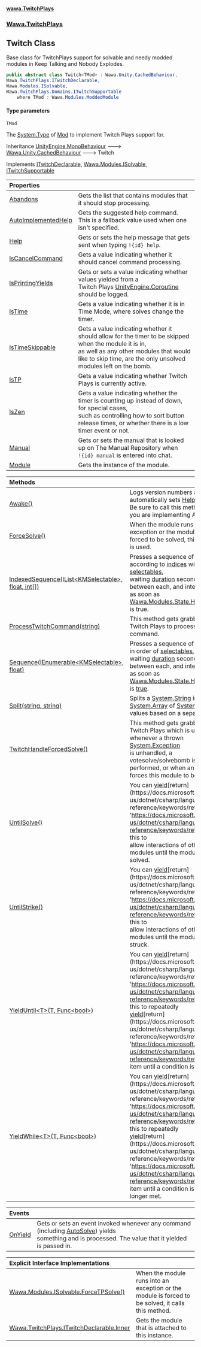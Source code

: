 #### [wawa.TwitchPlays](index.md 'index')
### [Wawa.TwitchPlays](Wawa.TwitchPlays.md 'Wawa.TwitchPlays')

## Twitch<TMod> Class

Base class for TwitchPlays support for solvable and needy modded modules in Keep Talking and Nobody Explodes.

```csharp
public abstract class Twitch<TMod> : Wawa.Unity.CachedBehaviour,
Wawa.TwitchPlays.ITwitchDeclarable,
Wawa.Modules.ISolvable,
Wawa.TwitchPlays.Domains.ITwitchSupportable
    where TMod : Wawa.Modules.ModdedModule
```
#### Type parameters

<a name='Wawa.TwitchPlays.Twitch_TMod_.TMod'></a>

`TMod`

The [System.Type](https://docs.microsoft.com/en-us/dotnet/api/System.Type 'System.Type') of [Mod](https://docs.microsoft.com/en-us/dotnet/api/Mod 'Mod') to implement Twitch Plays support for.

Inheritance [UnityEngine.MonoBehaviour](https://docs.microsoft.com/en-us/dotnet/api/UnityEngine.MonoBehaviour 'UnityEngine.MonoBehaviour') &#129106; [Wawa.Unity.CachedBehaviour](https://docs.microsoft.com/en-us/dotnet/api/Wawa.Unity.CachedBehaviour 'Wawa.Unity.CachedBehaviour') &#129106; Twitch<TMod>

Implements [ITwitchDeclarable](ITwitchDeclarable.md 'Wawa.TwitchPlays.ITwitchDeclarable'), [Wawa.Modules.ISolvable](https://docs.microsoft.com/en-us/dotnet/api/Wawa.Modules.ISolvable 'Wawa.Modules.ISolvable'), [ITwitchSupportable](ITwitchSupportable.md 'Wawa.TwitchPlays.Domains.ITwitchSupportable')

| Properties | |
| :--- | :--- |
| [Abandons](Twitch_TMod_.Abandons.md 'Wawa.TwitchPlays.Twitch<TMod>.Abandons') | Gets the list that contains modules that it should stop processing. |
| [AutoImplementedHelp](Twitch_TMod_.AutoImplementedHelp.md 'Wawa.TwitchPlays.Twitch<TMod>.AutoImplementedHelp') | Gets the suggested help command. This is a fallback value used when one isn't specified. |
| [Help](Twitch_TMod_.Help.md 'Wawa.TwitchPlays.Twitch<TMod>.Help') | Gets or sets the help message that gets sent when typing `!{id} help`. |
| [IsCancelCommand](Twitch_TMod_.IsCancelCommand.md 'Wawa.TwitchPlays.Twitch<TMod>.IsCancelCommand') | Gets a value indicating whether it should cancel command processing. |
| [IsPrintingYields](Twitch_TMod_.IsPrintingYields.md 'Wawa.TwitchPlays.Twitch<TMod>.IsPrintingYields') | Gets or sets a value indicating whether values yielded from a<br/>Twitch Plays [UnityEngine.Coroutine](https://docs.microsoft.com/en-us/dotnet/api/UnityEngine.Coroutine 'UnityEngine.Coroutine') should be logged. |
| [IsTime](Twitch_TMod_.IsTime.md 'Wawa.TwitchPlays.Twitch<TMod>.IsTime') | Gets a value indicating whether it is in Time Mode, where solves change the timer. |
| [IsTimeSkippable](Twitch_TMod_.IsTimeSkippable.md 'Wawa.TwitchPlays.Twitch<TMod>.IsTimeSkippable') | Gets a value indicating whether it should allow for the timer to be skipped when the module it is in,<br/>as well as any other modules that would like to skip time, are the only unsolved modules left on the bomb. |
| [IsTP](Twitch_TMod_.IsTP.md 'Wawa.TwitchPlays.Twitch<TMod>.IsTP') | Gets a value indicating whether Twitch Plays is currently active. |
| [IsZen](Twitch_TMod_.IsZen.md 'Wawa.TwitchPlays.Twitch<TMod>.IsZen') | Gets a value indicating whether the timer is counting up instead of down, for special cases,<br/>such as controlling how to sort button release times, or whether there is a low timer event or not. |
| [Manual](Twitch_TMod_.Manual.md 'Wawa.TwitchPlays.Twitch<TMod>.Manual') | Gets or sets the manual that is looked up on The Manual Repository when<br/>`!{id} manual` is entered into chat. |
| [Module](Twitch_TMod_.Module.md 'Wawa.TwitchPlays.Twitch<TMod>.Module') | Gets the instance of the module. |

| Methods | |
| :--- | :--- |
| [Awake()](Twitch_TMod_.Awake().md 'Wawa.TwitchPlays.Twitch<TMod>.Awake()') | Logs version numbers and automatically sets [Help](Twitch_TMod_.Help.md 'Wawa.TwitchPlays.Twitch<TMod>.Help').<br/>Be sure to call this method if you are implementing Awake. |
| [ForceSolve()](Twitch_TMod_.ForceSolve().md 'Wawa.TwitchPlays.Twitch<TMod>.ForceSolve()') | When the module runs into an exception or the module is forced to be solved, this method is used. |
| [IndexedSequence(IList&lt;KMSelectable&gt;, float, int[])](Twitch_TMod_.IndexedSequence.cKN2KGdB+IHrHvzBjF0l8Q.md 'Wawa.TwitchPlays.Twitch<TMod>.IndexedSequence(System.Collections.Generic.IList<KMSelectable>, float, int[])') | Presses a sequence of buttons according to [indices](Twitch_TMod_.IndexedSequence.cKN2KGdB+IHrHvzBjF0l8Q.md#Wawa.TwitchPlays.Twitch_TMod_.IndexedSequence(System.Collections.Generic.IList_KMSelectable_,float,int[]).indices 'Wawa.TwitchPlays.Twitch<TMod>.IndexedSequence(System.Collections.Generic.IList<KMSelectable>, float, int[]).indices') within [selectables](Twitch_TMod_.IndexedSequence.cKN2KGdB+IHrHvzBjF0l8Q.md#Wawa.TwitchPlays.Twitch_TMod_.IndexedSequence(System.Collections.Generic.IList_KMSelectable_,float,int[]).selectables 'Wawa.TwitchPlays.Twitch<TMod>.IndexedSequence(System.Collections.Generic.IList<KMSelectable>, float, int[]).selectables'),<br/>waiting [duration](Twitch_TMod_.IndexedSequence.cKN2KGdB+IHrHvzBjF0l8Q.md#Wawa.TwitchPlays.Twitch_TMod_.IndexedSequence(System.Collections.Generic.IList_KMSelectable_,float,int[]).duration 'Wawa.TwitchPlays.Twitch<TMod>.IndexedSequence(System.Collections.Generic.IList<KMSelectable>, float, int[]).duration') seconds in-between each, and interrupting as soon as<br/>[Wawa.Modules.State.HasStruck](https://docs.microsoft.com/en-us/dotnet/api/Wawa.Modules.State.HasStruck 'Wawa.Modules.State.HasStruck') is true. |
| [ProcessTwitchCommand(string)](Twitch_TMod_.ProcessTwitchCommand.xbtRzcQIolHsa38bthppRQ.md 'Wawa.TwitchPlays.Twitch<TMod>.ProcessTwitchCommand(string)') | This method gets grabbed by Twitch Plays to process a user command. |
| [Sequence(IEnumerable&lt;KMSelectable&gt;, float)](Twitch_TMod_.Sequence.BZwvHeIkNNv/7sVRyfqb6A.md 'Wawa.TwitchPlays.Twitch<TMod>.Sequence(System.Collections.Generic.IEnumerable<KMSelectable>, float)') | Presses a sequence of buttons in order of [selectables](Twitch_TMod_.Sequence.BZwvHeIkNNv/7sVRyfqb6A.md#Wawa.TwitchPlays.Twitch_TMod_.Sequence(System.Collections.Generic.IEnumerable_KMSelectable_,float).selectables 'Wawa.TwitchPlays.Twitch<TMod>.Sequence(System.Collections.Generic.IEnumerable<KMSelectable>, float).selectables'),<br/>waiting [duration](Twitch_TMod_.Sequence.BZwvHeIkNNv/7sVRyfqb6A.md#Wawa.TwitchPlays.Twitch_TMod_.Sequence(System.Collections.Generic.IEnumerable_KMSelectable_,float).duration 'Wawa.TwitchPlays.Twitch<TMod>.Sequence(System.Collections.Generic.IEnumerable<KMSelectable>, float).duration') seconds in-between each, and interrupting as soon as<br/>[Wawa.Modules.State.HasStruck](https://docs.microsoft.com/en-us/dotnet/api/Wawa.Modules.State.HasStruck 'Wawa.Modules.State.HasStruck') is [true](https://docs.microsoft.com/en-us/dotnet/csharp/language-reference/builtin-types/bool 'https://docs.microsoft.com/en-us/dotnet/csharp/language-reference/builtin-types/bool'). |
| [Split(string, string)](Twitch_TMod_.Split.U7Dd456Yv6WHODcds2HoFg.md 'Wawa.TwitchPlays.Twitch<TMod>.Split(string, string)') | Splits a [System.String](https://docs.microsoft.com/en-us/dotnet/api/System.String 'System.String') into an [System.Array](https://docs.microsoft.com/en-us/dotnet/api/System.Array 'System.Array') of [System.String](https://docs.microsoft.com/en-us/dotnet/api/System.String 'System.String') values based on a separator. |
| [TwitchHandleForcedSolve()](Twitch_TMod_.TwitchHandleForcedSolve().md 'Wawa.TwitchPlays.Twitch<TMod>.TwitchHandleForcedSolve()') | This method gets grabbed by Twitch Plays which is used whenever a thrown [System.Exception](https://docs.microsoft.com/en-us/dotnet/api/System.Exception 'System.Exception')<br/>is unhandled, a votesolve/solvebomb is performed, or when an admin forces this module to be solved. |
| [UntilSolve()](Twitch_TMod_.UntilSolve().md 'Wawa.TwitchPlays.Twitch<TMod>.UntilSolve()') | You can [yield](https://docs.microsoft.com/en-us/dotnet/csharp/language-reference/keywords/yield 'https://docs.microsoft.com/en-us/dotnet/csharp/language-reference/keywords/yield')[return](https://docs.microsoft.com/en-us/dotnet/csharp/language-reference/keywords/return 'https://docs.microsoft.com/en-us/dotnet/csharp/language-reference/keywords/return') this to<br/>allow interactions of other modules until the module is solved. |
| [UntilStrike()](Twitch_TMod_.UntilStrike().md 'Wawa.TwitchPlays.Twitch<TMod>.UntilStrike()') | You can [yield](https://docs.microsoft.com/en-us/dotnet/csharp/language-reference/keywords/yield 'https://docs.microsoft.com/en-us/dotnet/csharp/language-reference/keywords/yield')[return](https://docs.microsoft.com/en-us/dotnet/csharp/language-reference/keywords/return 'https://docs.microsoft.com/en-us/dotnet/csharp/language-reference/keywords/return') this to<br/>allow interactions of other modules until the module has struck. |
| [YieldUntil&lt;T&gt;(T, Func&lt;bool&gt;)](Twitch_TMod_.YieldUntil.luVI520g24OZ6NFmDT7fTw.md 'Wawa.TwitchPlays.Twitch<TMod>.YieldUntil<T>(T, System.Func<bool>)') | You can [yield](https://docs.microsoft.com/en-us/dotnet/csharp/language-reference/keywords/yield 'https://docs.microsoft.com/en-us/dotnet/csharp/language-reference/keywords/yield')[return](https://docs.microsoft.com/en-us/dotnet/csharp/language-reference/keywords/return 'https://docs.microsoft.com/en-us/dotnet/csharp/language-reference/keywords/return') this to repeatedly<br/>[yield](https://docs.microsoft.com/en-us/dotnet/csharp/language-reference/keywords/yield 'https://docs.microsoft.com/en-us/dotnet/csharp/language-reference/keywords/yield')[return](https://docs.microsoft.com/en-us/dotnet/csharp/language-reference/keywords/return 'https://docs.microsoft.com/en-us/dotnet/csharp/language-reference/keywords/return') an item until a condition is met. |
| [YieldWhile&lt;T&gt;(T, Func&lt;bool&gt;)](Twitch_TMod_.YieldWhile.N33rrjSCPeFTg8A6J2ltyQ.md 'Wawa.TwitchPlays.Twitch<TMod>.YieldWhile<T>(T, System.Func<bool>)') | You can [yield](https://docs.microsoft.com/en-us/dotnet/csharp/language-reference/keywords/yield 'https://docs.microsoft.com/en-us/dotnet/csharp/language-reference/keywords/yield')[return](https://docs.microsoft.com/en-us/dotnet/csharp/language-reference/keywords/return 'https://docs.microsoft.com/en-us/dotnet/csharp/language-reference/keywords/return') this to repeatedly<br/>[yield](https://docs.microsoft.com/en-us/dotnet/csharp/language-reference/keywords/yield 'https://docs.microsoft.com/en-us/dotnet/csharp/language-reference/keywords/yield')[return](https://docs.microsoft.com/en-us/dotnet/csharp/language-reference/keywords/return 'https://docs.microsoft.com/en-us/dotnet/csharp/language-reference/keywords/return') an item until a condition is no longer met. |

| Events | |
| :--- | :--- |
| [OnYield](Twitch_TMod_.OnYield.md 'Wawa.TwitchPlays.Twitch<TMod>.OnYield') | Gets or sets an event invoked whenever any command (including [AutoSolve](TwitchString.AutoSolve.md 'Wawa.TwitchPlays.Domains.TwitchString.AutoSolve')) yields<br/>something and is processed. The value that it yielded is passed in. |

| Explicit Interface Implementations | |
| :--- | :--- |
| [Wawa.Modules.ISolvable.ForceTPSolve()](Twitch_TMod_.Wawa.Modules.ISolvable.ForceTPSolve().md 'Wawa.TwitchPlays.Twitch<TMod>.Wawa.Modules.ISolvable.ForceTPSolve()') | When the module runs into an exception or the module is forced to be solved, it calls this method. |
| [Wawa.TwitchPlays.ITwitchDeclarable.Inner](Twitch_TMod_.Wawa.TwitchPlays.ITwitchDeclarable.Inner.md 'Wawa.TwitchPlays.Twitch<TMod>.Wawa.TwitchPlays.ITwitchDeclarable.Inner') | Gets the module that is attached to this instance. |
